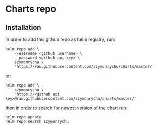 # Charts repo

## Installation

In order to add this github repo as helm registry, run:

```
helm repo add \
    --username <github username> \
    --password <github api key> \
    szymonrychu \
    'https://raw.githubusercontent.com/szymonrychu/charts/master/'
```

or:

```
helm repo add \
    szymonrychu \
    'https://<github api key>@raw.githubusercontent.com/szymonrychu/charts/master/'
```

then in order to search for newest version of the chart run:

```
helm repo update 
helm repo search szymonrychu
```